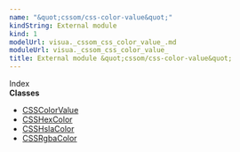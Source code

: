 ```yaml
---
name: "&quot;cssom/css-color-value&quot;"
kindString: External module
kind: 1
modelUrl: visua._cssom_css_color_value_.md
moduleUrl: visua._cssom_css_color_value_
title: External module &quot;cssom/css-color-value&quot;
---
```








<section >
<div class="lead pb-2">Index</div>
<section class="tsd-panel tsd-index-panel">
<div class="tsd-index-content">
<section class="tsd-index-section ">
<strong>Classes</strong>
<ul>
<li class=""><a href=".visua._cssom_css_color_value_.csscolorvalue/" class="tsd-kind-icon">CSSColor<wbr>Value</a></li>
<li class=""><a href=".visua._cssom_css_color_value_.csshexcolor/" class="tsd-kind-icon">CSSHex<wbr>Color</a></li>
<li class=""><a href=".visua._cssom_css_color_value_.csshslacolor/" class="tsd-kind-icon">CSSHsla<wbr>Color</a></li>
<li class=""><a href=".visua._cssom_css_color_value_.cssrgbacolor/" class="tsd-kind-icon">CSSRgba<wbr>Color</a></li>
</ul>
</section>
</div>
</section>
</section>

